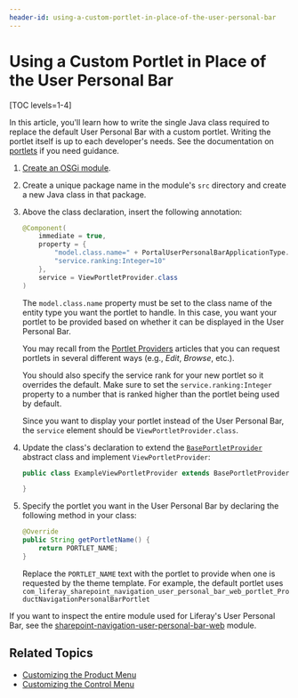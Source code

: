 ```yaml
---
header-id: using-a-custom-portlet-in-place-of-the-user-personal-bar
---
```


# Using a Custom Portlet in Place of the User Personal Bar

[TOC levels=1-4]

In this article, you'll learn how to write the single Java class required to
replace the default User Personal Bar with a custom portlet. Writing the
portlet itself is up to each developer's needs. See the documentation on
[portlets](/docs/7-2/frameworks/-/knowledge_base/f/portlets)
if you need guidance.

1.  [Create an OSGi module](/docs/7-2/reference/-/knowledge_base/r/creating-a-project).

2.  Create a unique package name in the module's `src` directory and create a
    new Java class in that package.

3.  Above the class declaration, insert the following annotation:

    ```java
    @Component(
        immediate = true,
        property = {
            "model.class.name=" + PortalUserPersonalBarApplicationType.UserPersonalBar.CLASS_NAME,
            "service.ranking:Integer=10"
        },
        service = ViewPortletProvider.class
    )
    ```

     The `model.class.name` property must be set to the class name of the entity
     type you want the portlet to handle. In this case, you want your portlet to
     be provided based on whether it can be displayed in the User Personal Bar.

     You may recall from the 
     [Portlet Providers](/docs/7-2/frameworks/-/knowledge_base/f/embedding-portlets-in-themes)
     articles that you can request portlets in several different ways (e.g.,
     *Edit*, *Browse*, etc.).

     You should also specify the service rank for your new portlet so it
     overrides the default. Make sure to set the `service.ranking:Integer`
     property to a number that is ranked higher than the portlet being used by
     default.

     Since you want to display your portlet instead of the User Personal Bar,
     the `service` element should be `ViewPortletProvider.class`.

4.  Update the class's declaration to extend the 
    [`BasePortletProvider`](@platform-ref@/7.2-latest/javadocs/portal-kernel/com/liferay/portal/kernel/portlet/BasePortletProvider.html)
    abstract class and implement `ViewPortletProvider`:

    ```java
    public class ExampleViewPortletProvider extends BasePortletProvider implements ViewPortletProvider {

    }
    ```

5.  Specify the portlet you want in the User Personal Bar by declaring the
    following method in your class:

    ```java
    @Override
    public String getPortletName() {
        return PORTLET_NAME;
    }
    ```

    Replace the `PORTLET_NAME` text with the portlet to provide when one is
    requested by the theme template. For example, the default portlet uses
    `com_liferay_sharepoint_navigation_user_personal_bar_web_portlet_ProductNavigationPersonalBarPortlet`

If you want to inspect the entire module used for Liferay's User Personal Bar,
see the
[sharepoint-navigation-user-personal-bar-web](https://github.com/liferay/liferay-portal/tree/7.2.0-ga1/modules/apps/sharepoint-navigation/sharepoint-navigation-user-personal-bar-web) module.

## Related Topics

- [Customizing the Product Menu](/docs/7-2/customization/-/knowledge_base/c/customizing-the-sharepoint-menu)
- [Customizing the Control Menu](/docs/7-2/customization/-/knowledge_base/c/customizing-the-control-menu)
